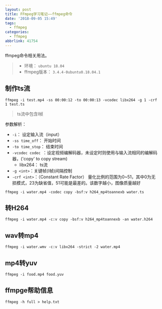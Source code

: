 ```yaml
---
layout: post
title: FFmpeg学习笔记——ffmpeg命令
date: '2018-09-05 15:49'
tags:
  - ffmpeg
categories:
  - ffmpeg
abbrlink: 41754
---
```


ffmpeg命令相关用法。
> - 环境： `ubuntu 18.04`
> - ffmpeg版本： `3.4.4-0ubuntu0.18.04.1`

<!--more-->

## 制作ts流

```
ffmpeg -i test.mp4 -ss 00:00:12 -to 00:00:13 -vcodec libx264 -g 1 -crf 1 test.ts
```
> ts流中包含I帧

参数解析：
- `-i`： 设定输入流（input）
- `-ss time_off`： 开始时间
- `-to time_stop`： 结束时间
- `-vcodec codec `：设定视频编解码器，未设定时则使用与输入流相同的编解码器，('copy' to copy stream)
    - libx264： ts流
- `-g <int>`：关键帧(I帧)间隔控制
- `-crf <int>`：（Constant Rate Factor） 量化比例的范围为0~51，其中0为无损模式，23为缺省值，51可能是最差的。该数字越小，图像质量越好

```
ffmpeg -i water.mp4 -codec copy -bsf:v h264_mp4toannexb water.ts
```

## 转H264

```
ffmpeg -i water.mp4 -c:v copy -bsf:v h264_mp4toannexb -an water.h264
```

## wav转mp4

```
ffmpeg -i water.wmv -c:v libx264 -strict -2 water.mp4
```

## mp4转yuv

```
ffmpeg -i food.mp4 food.yuv
```

## ffmpge帮助信息

```
ffmpeg -h full > help.txt
```
